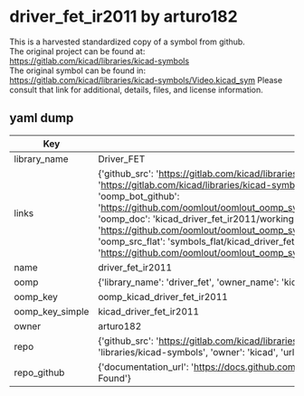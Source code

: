 # driver_fet_ir2011 by arturo182  
This is a harvested standardized copy of a symbol from github.  
The original project can be found at:  
https://gitlab.com/kicad/libraries/kicad-symbols  
The original symbol can be found in:
https://gitlab.com/kicad/libraries/kicad-symbols/Video.kicad_sym
Please consult that link for additional, details, files, and license information.  
## yaml dump  
| Key | Value |  
| --- | --- |  
| library_name | Driver_FET |  
| links | {'github_src': 'https://gitlab.com/kicad/libraries/kicad-symbols/Video.kicad_sym', 'github_src_repo': 'https://gitlab.com/kicad/libraries/kicad-symbols', 'oomp_bot': 'kicad_driver_fet_ir2011/working', 'oomp_bot_github': 'https://github.com/oomlout/oomlout_oomp_symbol_bot/tree/main/kicad_driver_fet_ir2011/working', 'oomp_doc': 'kicad_driver_fet_ir2011/working', 'oomp_doc_github': 'https://github.com/oomlout/oomlout_oomp_symbol_doc/tree/main/kicad_driver_fet_ir2011/working', 'oomp_src_flat': 'symbols_flat/kicad_driver_fet_ir2011/working', 'oomp_src_flat_github': 'https://github.com/oomlout/oomlout_oomp_symbol_src/tree/main/kicad_driver_fet_ir2011/working'} |  
| name | driver_fet_ir2011 |  
| oomp | {'library_name': 'driver_fet', 'owner_name': 'kicad', 'symbol_name': 'driver_fet_ir2011'} |  
| oomp_key | oomp_kicad_driver_fet_ir2011 |  
| oomp_key_simple | kicad_driver_fet_ir2011 |  
| owner | arturo182 |  
| repo | {'github_src': 'https://gitlab.com/kicad/libraries/kicad-symbols/Video.kicad_sym', 'name': 'libraries/kicad-symbols', 'owner': 'kicad', 'url': 'https://gitlab.com/kicad/libraries/kicad-symbols'} |  
| repo_github | {'documentation_url': 'https://docs.github.com/rest/repos/repos#get-a-repository', 'message': 'Not Found'} |  

